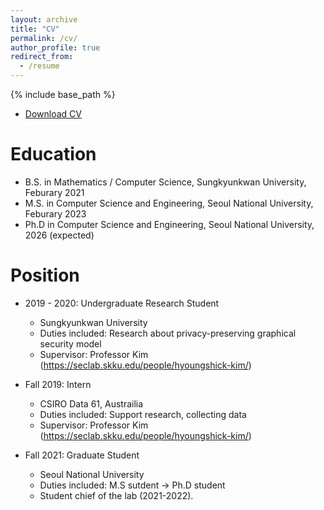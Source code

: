 ```yaml
---
layout: archive
title: "CV"
permalink: /cv/
author_profile: true
redirect_from:
  - /resume
---
```


{% include base_path %}

* [Download CV](/home/tunar/Lee-DongWon.github.io/files/CV_LeeDongwon.pdf)

Education
======
* B.S. in Mathematics / Computer Science, Sungkyunkwan University, Feburary 2021
* M.S. in Computer Science and Engineering, Seoul National University, Feburary 2023
* Ph.D in Computer Science and Engineering, Seoul National University, 2026 (expected)

Position
======
* 2019 - 2020: Undergraduate Research Student
  * Sungkyunkwan University
  * Duties included: Research about privacy-preserving graphical security model
  * Supervisor: Professor Kim (https://seclab.skku.edu/people/hyoungshick-kim/)

* Fall 2019: Intern
  * CSIRO Data 61, Austrailia
  * Duties included: Support research, collecting data
  * Supervisor: Professor Kim (https://seclab.skku.edu/people/hyoungshick-kim/)
  
* Fall 2021: Graduate Student
  * Seoul National University
  * Duties included: M.S sutdent -> Ph.D student
  * Student chief of the lab (2021-2022).
<!--

Publications
======
  <ul>{% for post in site.publications %}
    {% include archive-single-cv.html %}
  {% endfor %}</ul>
  
Presentations
======
  <ul>{% for post in site.presentations %}
    {% include archive-single-talk-cv.html %}
  {% endfor %}</ul>
-->

